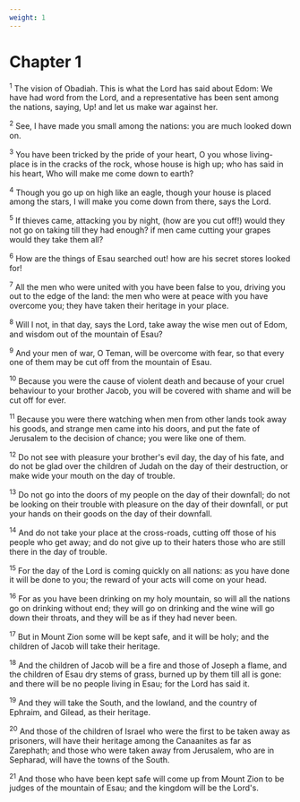 ```yaml
---
weight: 1
---
```


# Chapter 1

<sup>1</sup> The vision of Obadiah. This is what the Lord has said about Edom: We have had word from the Lord, and a representative has been sent among the nations, saying, Up! and let us make war against her. 

<sup>2</sup> See, I have made you small among the nations: you are much looked down on. 

<sup>3</sup> You have been tricked by the pride of your heart, O you whose living-place is in the cracks of the rock, whose house is high up; who has said in his heart, Who will make me come down to earth? 

<sup>4</sup> Though you go up on high like an eagle, though your house is placed among the stars, I will make you come down from there, says the Lord. 

<sup>5</sup> If thieves came, attacking you by night, (how are you cut off!) would they not go on taking till they had enough? if men came cutting your grapes would they take them all? 

<sup>6</sup> How are the things of Esau searched out! how are his secret stores looked for! 

<sup>7</sup> All the men who were united with you have been false to you, driving you out to the edge of the land: the men who were at peace with you have overcome you; they have taken their heritage in your place. 

<sup>8</sup> Will I not, in that day, says the Lord, take away the wise men out of Edom, and wisdom out of the mountain of Esau? 

<sup>9</sup> And your men of war, O Teman, will be overcome with fear, so that every one of them may be cut off from the mountain of Esau. 

<sup>10</sup> Because you were the cause of violent death and because of your cruel behaviour to your brother Jacob, you will be covered with shame and will be cut off for ever. 

<sup>11</sup> Because you were there watching when men from other lands took away his goods, and strange men came into his doors, and put the fate of Jerusalem to the decision of chance; you were like one of them. 

<sup>12</sup> Do not see with pleasure your brother's evil day, the day of his fate, and do not be glad over the children of Judah on the day of their destruction, or make wide your mouth on the day of trouble. 

<sup>13</sup> Do not go into the doors of my people on the day of their downfall; do not be looking on their trouble with pleasure on the day of their downfall, or put your hands on their goods on the day of their downfall. 

<sup>14</sup> And do not take your place at the cross-roads, cutting off those of his people who get away; and do not give up to their haters those who are still there in the day of trouble. 

<sup>15</sup> For the day of the Lord is coming quickly on all nations: as you have done it will be done to you; the reward of your acts will come on your head. 

<sup>16</sup> For as you have been drinking on my holy mountain, so will all the nations go on drinking without end; they will go on drinking and the wine will go down their throats, and they will be as if they had never been. 

<sup>17</sup> But in Mount Zion some will be kept safe, and it will be holy; and the children of Jacob will take their heritage. 

<sup>18</sup> And the children of Jacob will be a fire and those of Joseph a flame, and the children of Esau dry stems of grass, burned up by them till all is gone: and there will be no people living in Esau; for the Lord has said it. 

<sup>19</sup> And they will take the South, and the lowland, and the country of Ephraim, and Gilead, as their heritage. 

<sup>20</sup> And those of the children of Israel who were the first to be taken away as prisoners, will have their heritage among the Canaanites as far as Zarephath; and those who were taken away from Jerusalem, who are in Sepharad, will have the towns of the South. 

<sup>21</sup> And those who have been kept safe will come up from Mount Zion to be judges of the mountain of Esau; and the kingdom will be the Lord's. 

